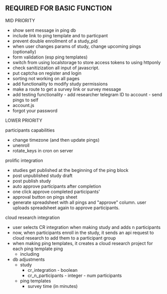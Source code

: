 
REQUIRED FOR BASIC FUNCTION
- 

MID PRIORITY
- show sent message in ping db
- include link to ping template and to particpant
- prevent double enrollment of a study_pid
- when user changes params of study, change upcoming pings (optionally)
- form validation (esp ping templates)
- switch from using localstorage to store access tokens to using httponly
- check sanitizization all input of javascript.
- put captcha on register and login
- sorting not working on all pages
- add functionality to modify study permissions
- make a route to get a survey link or survey message 
- add testing functionality - add researcher telegram ID to account - send pings to self
- account.js
- forgot your password
    
LOWER PRIORITY

participants capabilities
- change timezone (and then update pings)
- unenroll
- rotate_keys in cron on server


prolific integration
- studies get published at the beginning of the ping block
- post unpublished study draft
- post publish study
- auto approve participants after completion
- one click approve completed participants'
- approval button on pings sheet
- generate spreadsheet with all pings and "approve" column. user uploads spreadsheet again to approve participants.

cloud research integration
- user selects CR integration when making study and adds n participants
- now, when participants enroll in the study, it sends an api request to cloud research to add them to a participant group
- when making ping templates, it creates a cloud research project for each ping template ping
    - including
- db adjustments
    - study
        - cr_integration - boolean
        - cr_n_participants - integer - num participants
    - ping templates
        - survey time (in minutes)
    